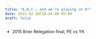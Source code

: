 ```yaml
---
title: "A,B,C … and we’re playing on D!"
date: 2015-02-28T18:45:00-05:00
draft: false
---
```

- 2015 Brier Relegation final, PE vs YK